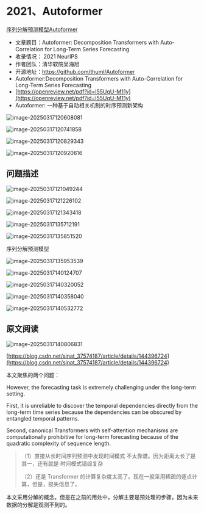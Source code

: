 # 2021、Autoformer

[序列分解预测模型Autoformer](https://www.bilibili.com/video/BV1KZ6ZYDEfK?spm_id_from=333.788.player.switch&vd_source=ddd7d236ab3e9b123c4086c415f4939e) 

- 文章题目：Autoformer: Decomposition Transformers with Auto-Correlation for Long-Term Series Forecasting
-  收录情况： 2021 NeurIPS 
- 作者团队：清华软院吴海旭 
- 开源地址：https://github.com/thuml/Autoformer
- Autoformer:Decomposition Transformers with Auto-Correlation for Long-Term Series Forecasting
- [https://openreview.net/pdf?id=I55UqU-M11y](https://openreview.net/pdf?id=I55UqU-M11y)
- Autoformer: 一种基于自动相关机制的时序预测新架构

![image-20250317120608081](images/image-20250317120608081.png)

![image-20250317120741858](images/image-20250317120741858.png)

![image-20250317120829343](images/image-20250317120829343.png)

![image-20250317120920616](images/image-20250317120920616.png)

## 问题描述

![image-20250317121049244](images/image-20250317121049244.png)

![image-20250317121226102](images/image-20250317121226102.png)



![image-20250317121343418](images/image-20250317121343418.png)

![image-20250317135712191](images/image-20250317135712191.png)

![image-20250317135851520](images/image-20250317135851520.png)

序列分解预测模型

![image-20250317135953539](images/image-20250317135953539.png)

![image-20250317140124707](images/image-20250317140124707.png)

![image-20250317140320052](images/image-20250317140320052.png) 

![image-20250317140358040](images/image-20250317140358040.png)

![image-20250317140532772](images/image-20250317140532772.png)

## 原文阅读

![image-20250317140806831](images/image-20250317140806831.png)

[https://blog.csdn.net/sinat_37574187/article/details/144396724](https://blog.csdn.net/sinat_37574187/article/details/144396724)

本文聚焦的两个问题：

However, the forecasting task is extremely challenging under the long-term setting. 

First, it is unreliable to discover the temporal dependencies directly from the long-term time series because the dependencies can be obscured by entangled temporal patterns. 

Second, canonical Transformers with self-attention mechanisms are computationally prohibitive for long-term forecasting because of the quadratic complexity of sequence length.

> （1）直接从长时间序列预测中发现时间模式 不太靠谱。因为距离太长了是其一，还有就是 时间模式错综复杂
>
> （2）还是 Transformer 的计算复杂度太高了。现在一般采用稀疏的逐点计算，但是，损失信息了。

本文采用分解的概念。但是在之前的用处中，分解主要是预处理的步骤，因为未来数据的分解是观测不到的。





